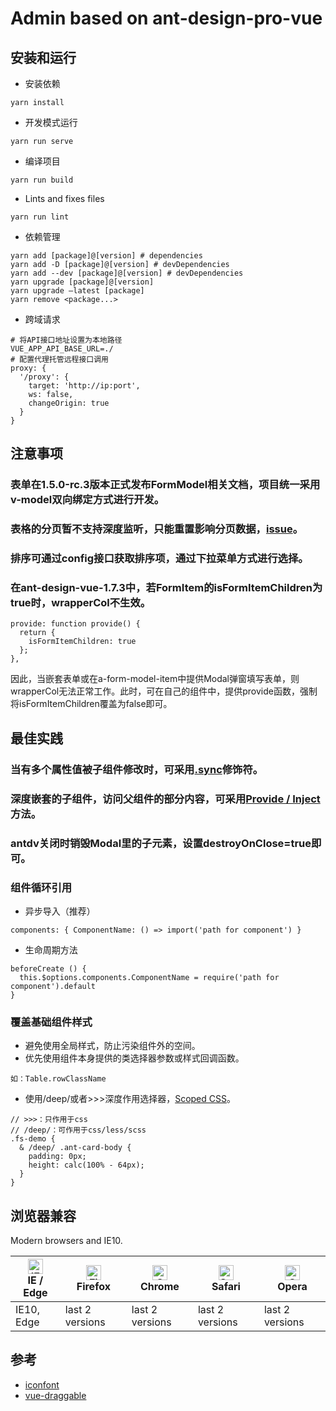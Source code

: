 # Admin based on ant-design-pro-vue

## 安装和运行
- 安装依赖
```
yarn install
```

- 开发模式运行
```
yarn run serve
```

- 编译项目
```
yarn run build
```

- Lints and fixes files
```
yarn run lint
```

- 依赖管理
```
yarn add [package]@[version] # dependencies
yarn add -D [package]@[version] # devDependencies
yarn add --dev [package]@[version] # devDependencies
yarn upgrade [package]@[version]
yarn upgrade –latest [package]
yarn remove <package...>
```

- 跨域请求
```
# 将API接口地址设置为本地路径
VUE_APP_API_BASE_URL=./
# 配置代理托管远程接口调用
proxy: {
  '/proxy': {
    target: 'http://ip:port',
    ws: false,
    changeOrigin: true
  }
}
```

## 注意事项

### 表单在1.5.0-rc.3版本正式发布FormModel相关文档，项目统一采用v-model双向绑定方式进行开发。

### 表格的分页暂不支持深度监听，只能重置影响分页数据，[issue](https://github.com/vueComponent/ant-design-vue/issues/70)。

### 排序可通过config接口获取排序项，通过下拉菜单方式进行选择。

### 在ant-design-vue-1.7.3中，若FormItem的isFormItemChildren为true时，wrapperCol不生效。
```
provide: function provide() {
  return {
    isFormItemChildren: true
  };
},
```
因此，当嵌套表单或在a-form-model-item中提供Modal弹窗填写表单，则wrapperCol无法正常工作。此时，可在自己的组件中，提供provide函数，强制将isFormItemChildren覆盖为false即可。

## 最佳实践

### 当有多个属性值被子组件修改时，可采用[.sync](https://cn.vuejs.org/v2/guide/components-custom-events.html#sync-%E4%BF%AE%E9%A5%B0%E7%AC%A6)修饰符。

### 深度嵌套的子组件，访问父组件的部分内容，可采用[Provide / Inject](https://v3.cn.vuejs.org/guide/component-provide-inject.html)方法。

### antdv关闭时销毁Modal里的子元素，设置destroyOnClose=true即可。

### 组件循环引用

- 异步导入（推荐）
```
components: { ComponentName: () => import('path for component') }
```
- 生命周期方法
```
beforeCreate () {
  this.$options.components.ComponentName = require('path for component').default
}
```
### 覆盖基础组件样式
- 避免使用全局样式，防止污染组件外的空间。
- 优先使用组件本身提供的类选择器参数或样式回调函数。
```
如：Table.rowClassName
```
- 使用/deep/或者>>>深度作用选择器，[Scoped CSS](https://vue-loader.vuejs.org/zh/guide/scoped-css.html)。
```
// >>>：只作用于css
// /deep/：可作用于css/less/scss
.fs-demo {
  & /deep/ .ant-card-body {
    padding: 0px;
    height: calc(100% - 64px);
  }
}
```

## 浏览器兼容

Modern browsers and IE10.

| [<img src="https://raw.githubusercontent.com/alrra/browser-logos/master/src/edge/edge_48x48.png" alt="IE / Edge" width="24px" height="24px" />](http://godban.github.io/browsers-support-badges/)</br>IE / Edge | [<img src="https://raw.githubusercontent.com/alrra/browser-logos/master/src/firefox/firefox_48x48.png" alt="Firefox" width="24px" height="24px" />](http://godban.github.io/browsers-support-badges/)</br>Firefox | [<img src="https://raw.githubusercontent.com/alrra/browser-logos/master/src/chrome/chrome_48x48.png" alt="Chrome" width="24px" height="24px" />](http://godban.github.io/browsers-support-badges/)</br>Chrome | [<img src="https://raw.githubusercontent.com/alrra/browser-logos/master/src/safari/safari_48x48.png" alt="Safari" width="24px" height="24px" />](http://godban.github.io/browsers-support-badges/)</br>Safari | [<img src="https://raw.githubusercontent.com/alrra/browser-logos/master/src/opera/opera_48x48.png" alt="Opera" width="24px" height="24px" />](http://godban.github.io/browsers-support-badges/)</br>Opera |
| --- | --- | --- | --- | --- |
| IE10, Edge | last 2 versions | last 2 versions | last 2 versions | last 2 versions |

## 参考

- [iconfont](https://www.iconfont.cn/)
- [vue-draggable](http://www.itxst.com/vue-draggable/tutorial.html)

